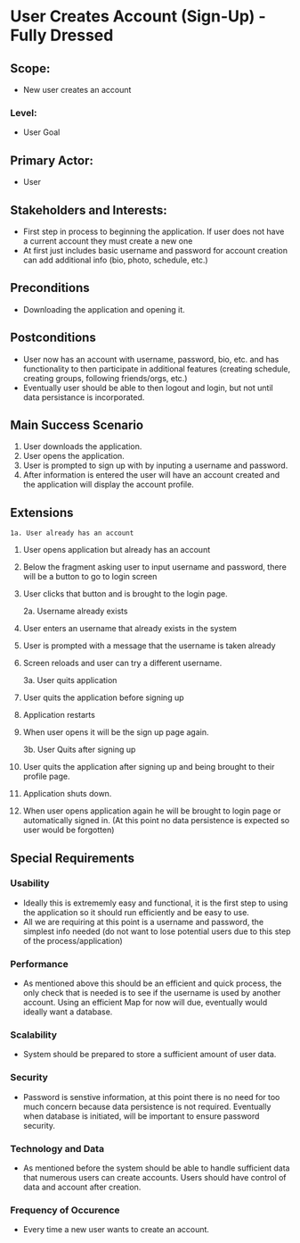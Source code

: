 # User Creates Account (Sign-Up) - Fully Dressed

## Scope:
- New user creates an account
### Level:
- User Goal

## Primary Actor:
- User

## Stakeholders and Interests:
- First step in process to beginning the application. If user does not have a current account they must create a new one
- At first just includes basic username and password for account creation can add additional info (bio, photo, schedule, etc.)

## Preconditions
- Downloading the application and opening it.

## Postconditions
- User now has an account with username, password, bio, etc. and has functionality to then participate in additional features (creating schedule, creating groups, following friends/orgs, etc.)
- Eventually user should be able to then logout and login, but not until data persistance is incorporated.

## Main Success Scenario
1. User downloads the application.
2. User opens the application.
3. User is prompted to sign up with by inputing a username and password.
4. After information is entered the user will have an account created and the application will display the account profile.

## Extensions
    1a. User already has an account
1. User opens application but already has an account
2. Below the fragment asking user to input username and password, there will be a button to go to login screen
3. User clicks that button and is brought to the login page.
    
    2a. Username already exists
1. User enters an username that already exists in the system
2. User is prompted with a message that the username is taken already
3. Screen reloads and user can try a different username.

    3a. User quits application
1. User quits the application before signing up
2. Application restarts
2. When user opens it will be the sign up page again.

    3b. User Quits after signing up
1. User quits the application after signing up and being brought to their profile page.
2. Application shuts down.
3. When user opens application again he will be brought to login page or automatically signed in. (At this point no data persistence is expected so user would be forgotten)

## Special Requirements
### Usability
- Ideally this is extrememly easy and functional, it is the first step to using the application so it should run efficiently and be easy to use.
- All we are requiring at this point is a username and password, the simplest info needed (do not want to lose potential users due to this step of the process/application)
### Performance
- As mentioned above this should be an efficient and quick process, the only check that is needed is to see if the username is used by another account. Using an efficient Map for now will due, eventually would ideally want a database.
### Scalability
- System should be prepared to store a sufficient amount of user data.
### Security
- Password is senstive information, at this point there is no need for too much concern because data persistence is not required. Eventually when database is initiated, will be important to ensure password security.
### Technology and Data
- As mentioned before the system should be able to handle sufficient data that numerous users can create accounts. Users should have control of data and account after creation.
### Frequency of Occurence
- Every time a new user wants to create an account.